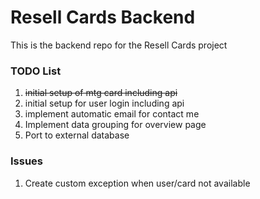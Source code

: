 # Resell Cards Backend

This is the backend repo for the Resell Cards project

### TODO List

1. ~~initial setup of mtg card including api~~
2. initial setup for user login including api
3. implement automatic email for contact me
4. Implement data grouping for overview page
5. Port to external database

### Issues

1. Create custom exception when user/card not available